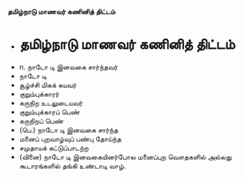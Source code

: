 **தமிழ்நாடு மாணவர் கணினித் திட்டம்**
- # தமிழ்நாடு மாணவர் கணினித் திட்டம்
- n. நாடோ டி இனவகை சார்ந்தவர்
- நாடோ டி
- சூழ்ச்சி மிகக் கயவர்
- குறும்புக்காரர்
- கருநிற உடலுடையவர்
- குறும்புக்காரப் பெண்
-  கருநிறப் பெண்
- (பெ.) நாடோ டி இனவகை சார்ந்த
- மனைப் புறவாழ்வுப் பண்பு தோய்ந்த
- சமுதாயக் கட்டுப்பாடற்ற
- (வினை) நாடோ டி இனவகையினர்போல மனைப்புற வௌதகளில் அல்லது கூடாரங்களில் தங்கி உண்டாடி வாழ்.

